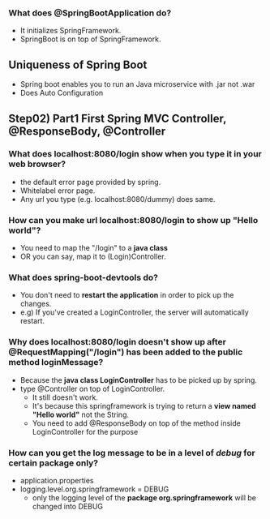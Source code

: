 ### What does @SpringBootApplication do?

- It initializes SpringFramework.
- SpringBoot is on top of SpringFramework.


## Uniqueness of Spring Boot

- Spring boot enables you to run an Java microservice with .jar not .war
- Does Auto Configuration

## Step02) Part1 First Spring MVC Controller, @ResponseBody, @Controller

### What does localhost:8080/login show when you type it in your web browser?

- the default error page provided by spring.
- Whitelabel error page.
- Any url you type (e.g. localhost:8080/dummy) does same.

### How can you make url localhost:8080/login to show up "Hello world"?

- You need to map the "/login" to a **java class**
- OR you can say, map it to (Login)Controller.

### What does spring-boot-devtools do?

- You don't need to **restart the application** in order to pick up the changes.
- e.g) If you've created a LoginController, the server will automatically restart.

### Why does localhost:8080/login doesn't show up after @RequestMapping("/login") has been added to the public method loginMessage?

- Because the **java class LoginController** has to be picked up by spring.
- type @Controller on top of LoginController.
  * It still doesn't work.
  * It's because this springframework is trying to return a **view named "Hello world"** not the String.
  * You need to add @ResponseBody on top of the method inside LoginController for the purpose


### How can you get the log message to be in a level of *debug* for certain package only?

- application.properties
- logging.level.org.springframework = DEBUG
  * only the logging level of the **package org.springframework** will be changed into DEBUG
